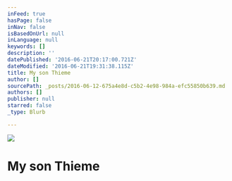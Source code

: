 ```yaml
---
inFeed: true
hasPage: false
inNav: false
isBasedOnUrl: null
inLanguage: null
keywords: []
description: ''
datePublished: '2016-06-21T20:17:00.721Z'
dateModified: '2016-06-21T19:31:38.115Z'
title: My son Thieme
author: []
sourcePath: _posts/2016-06-12-675a4e8d-c5b2-4e98-984a-efc55850b639.md
authors: []
publisher: null
starred: false
_type: Blurb

---
```

![](https://the-grid-user-content.s3-us-west-2.amazonaws.com/c237d3fe-11a5-47da-a02d-12f7a22147b6.jpg)

# My son Thieme